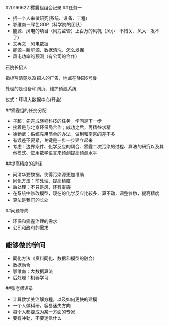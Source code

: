 #20160622 雾霾组组会记录
##任务一

- 招一个人来做研究(系统、设备、工程)
- 鄂维南－绿色GDP（科学院的团队）
- 能源、风电的项目（风力监管）上百万的风机（风小－不惜关、风大－发不了）
- 文再文－风电数据  
- 能源－新能源、数据清洗，怎么发掘
- 风电功率的预测（有公司的合作）

石院长招人

指标写清楚以及招人的广告，地点在静园6号楼

处理的是设备和网页、维护预测系统

仪式：环境大数据中心(开会)

##雾霾组的任务分配

- 子超：先完成晓程科技的任务，学问是下一步
- 接着是与北京环保局合作；成功之后，再精益求精
- 徐勤武：系统先用简单的办法，做到和南京的差不多
- 有误差不要紧，关键是一步一步建立起来
- 考虑：边界条件、化学反应的耦合、雾霾二次污染的过程、算法的研究以及其他模式、使用数学语言来预测提高预测水平

##提高精度的途径
- 问清华要数据，使得污染源更加准确
- 同化方法：前处理、提高精度
- 后处理：不只是风，还有雾霾
- 在系统中修改模型，现在的化学反应比较多，算不动，调整参数，提高精度
- 算法是我们的长处

##问题导向
- 环保和雾霾治理的需求
- 公司和政府的需求

## 能够做的学问
- 同化方法（资料同化、数据和模型的融合）
- 数据融合
- 鄂维南：大数据算法
- 后处理：机器学习

##张老师语录
- 计算数学关注解方程，以及如何更快的建模
- 一个人做科研，容易迷失方向
- 每个人都要成为某一方面的专家
- 要有冲劲，不要迷信什么

